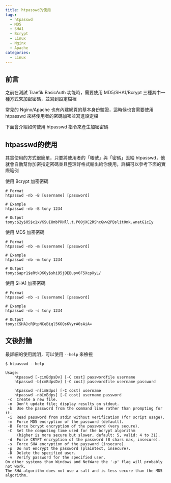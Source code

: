 ```yaml
---
title: htpasswd的使用
tags:
  - htpasswd
  - MD5
  - SHA1
  - Bcrypt
  - Linux
  - Nginx
  - Apache
categories:
  - Linux
---
```


## 前言

之前在測試 Traefik BasicAuth 功能時，需要使用 MD5/SHA1/Bcrypt 三種其中一種方式來加密密碼，並寫到設定檔裡

常見的 Nginx/Apache 也有內建網頁的基本身份驗證，這時候也會需要使用 htpasswd 來將使用者的密碼加密並寫進設定檔

下面會介紹如何使用 htpasswd 指令來產生加密密碼

## htpasswd的使用

其實使用的方式很簡單，只要將使用者的「帳號」與「密碼」丟給 htpasswd，他就會自動幫你加密指定密碼並且整理好格式輸出給你使用，詳細可以參考下面的實際範例

使用 Bcrypt 加密密碼
```
# Format
htpasswd -nb -B [username] [password]

# Example
htpasswd -nb -B tony 1234

# Output
tony:$2y$05$c1xVKSuI8mbPRNll.t.P0OjXC2RShcGww2PBslit0mk.wnatG1cIy
```

使用 MD5 加密密碼
```
# Format
htpasswd -nb -m [username] [password]

# Example
htpasswd -nb -m tony 1234

# Output
tony:$apr1$eRtkDKOy$shi95jDEBupv6F5XcpXyL/
```

使用 SHA1 加密密碼
```
# Format
htpasswd -nb -s [username] [password]

# Example
htpasswd -nb -s tony 1234

# Output
tony:{SHA}cRDtpNCeBiql5KOQsKVyrA0sAiA=
```

## 文後討論

最詳細的使用說明，可以使用 `--help` 來檢視

```
$ htpasswd --help

Usage:
	htpasswd [-cimBdpsDv] [-C cost] passwordfile username
	htpasswd -b[cmBdpsDv] [-C cost] passwordfile username password

	htpasswd -n[imBdps] [-C cost] username
	htpasswd -nb[mBdps] [-C cost] username password
 -c  Create a new file.
 -n  Don't update file; display results on stdout.
 -b  Use the password from the command line rather than prompting for it.
 -i  Read password from stdin without verification (for script usage).
 -m  Force MD5 encryption of the password (default).
 -B  Force bcrypt encryption of the password (very secure).
 -C  Set the computing time used for the bcrypt algorithm
     (higher is more secure but slower, default: 5, valid: 4 to 31).
 -d  Force CRYPT encryption of the password (8 chars max, insecure).
 -s  Force SHA encryption of the password (insecure).
 -p  Do not encrypt the password (plaintext, insecure).
 -D  Delete the specified user.
 -v  Verify password for the specified user.
On other systems than Windows and NetWare the '-p' flag will probably not work.
The SHA algorithm does not use a salt and is less secure than the MD5 algorithm.
```
